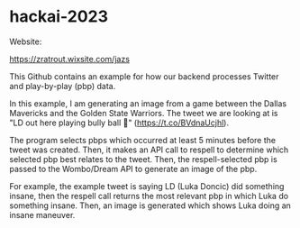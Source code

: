 # hackai-2023

Website:

https://zratrout.wixsite.com/jazs

This Github contains an example for how our backend processes Twitter and play-by-play (pbp) data. 

In this example, I am generating an image from a game between the Dallas Mavericks and the Golden State Warriors. The tweet we are looking at is "LD out here playing bully ball 🤯" (https://t.co/BVdnaUcjhl). 

The program selects pbps which occurred at least 5 minutes before the tweet was created. Then, it makes an API call to respell to determine which selected pbp best relates to the tweet. Then, the respell-selected pbp is passed to the Wombo/Dream API to generate an image of the pbp.

For example, the example tweet is saying LD (Luka Doncic) did something insane, then the respell call returns the most relevant pbp in which Luka do something insane. Then, an image is generated which shows Luka doing an insane maneuver.

